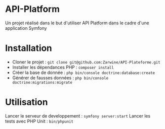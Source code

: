 # API-Platform
Un projet réalisé dans le but d'utiliser API Platform dans le cadre d'une application Symfony

# Installation
- Cloner le projet : `git clone git@github.com:Zarwine/API-Plateforme.git`
- Installer les dépendances PHP : `composer install`
- Créer la base de donnée : `php bin/console doctrine:database:create`
- Générer de fausses données : `php bin/console doctrine:migrations:migrate`

# Utilisation
Lancer le serveur de developpement : `symfony server:start`
Lancer les tests avec PHP Unit : `bin/phpunit`
